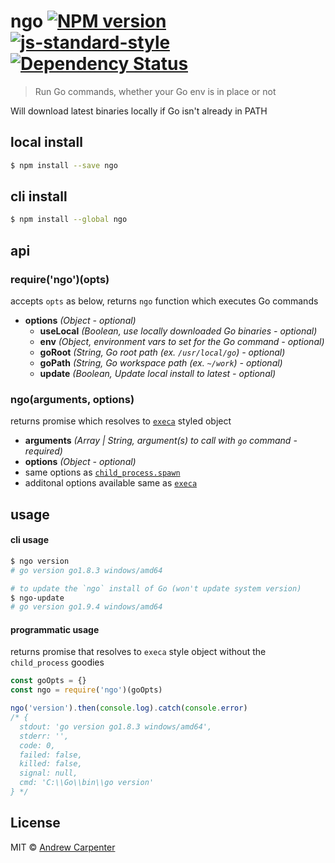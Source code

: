 # ngo [![NPM version](https://badge.fury.io/js/ngo.svg)](https://npmjs.org/package/ngo)   [![js-standard-style](https://img.shields.io/badge/code%20style-standard-brightgreen.svg?style=flat)](https://github.com/feross/standard)   [![Dependency Status](https://dependencyci.com/github/doesdev/ngo/badge)](https://dependencyci.com/github/doesdev/ngo)

> Run Go commands, whether your Go env is in place or not

Will download latest binaries locally if Go isn't already in PATH

## local install

```sh
$ npm install --save ngo
```

## cli install

```sh
$ npm install --global ngo
```

## api

### require('ngo')(opts)
accepts `opts` as below, returns `ngo` function which executes Go commands
- **options** *(Object - optional)*
  - **useLocal** *(Boolean, use locally downloaded Go binaries - optional)*
  - **env** *(Object, environment vars to set for the Go command - optional)*
  - **goRoot** *(String, Go root path (ex. `/usr/local/go`) - optional)*
  - **goPath** *(String, Go workspace path (ex. `~/work`) - optional)*
  - **update** *(Boolean, Update local install to latest - optional)*

### ngo(arguments, options)
returns promise which resolves to [`execa`](https://github.com/sindresorhus/execa) styled object
- **arguments** *(Array | String, argument(s) to call with `go` command - required)*
- **options** *(Object - optional)*
 - same options as [`child_process.spawn`](https://nodejs.org/api/child_process.html#child_process_child_process_spawn_command_args_options)
 - additonal options available same as [`execa`](https://github.com/sindresorhus/execa#options)

## usage

#### cli usage
```sh
$ ngo version
# go version go1.8.3 windows/amd64

# to update the `ngo` install of Go (won't update system version)
$ ngo-update
# go version go1.9.4 windows/amd64
```

#### programmatic usage
returns promise that resolves to `execa` style object without the `child_process` goodies

```js
const goOpts = {}
const ngo = require('ngo')(goOpts)

ngo('version').then(console.log).catch(console.error)
/* {
  stdout: 'go version go1.8.3 windows/amd64',
  stderr: '',
  code: 0,
  failed: false,
  killed: false,
  signal: null,
  cmd: 'C:\\Go\\bin\\go version'
} */
```

## License

MIT © [Andrew Carpenter](https://github.com/doesdev)
